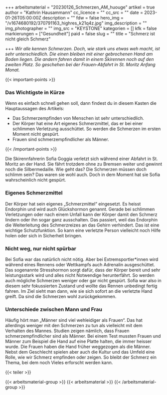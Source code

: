+++
arbeitsmaterial = "20230126_Schmerzen_AM_huouge"
artikel = true
author = "Kathrin Hausammann"
cc_licence = ""
cc_src = ""
date = 2023-01-26T05:00:00Z
description = ""
fdw = false
hero_img = "/v1674680192/370791163_highres_k21q4z.jpg"
img_description = ""
img_photographer = ""
img_src = "KEYSTONE"
kategorien = []
kfk = false
markierungen = ["Gesundheit"]
paid = false
slug = ""
title = "Schmerz ist nicht gleich Schmerz"

+++
_Wir alle kennen Schmerzen. Doch, wie stark uns etwas weh macht, ist sehr unterschiedlich. Die einen bleiben mit einer gebrochenen Hand am Boden liegen. Die andern fahren damit in einem Skirennen noch auf den zweiten Platz. So geschehen bei der Frauen-Abfahrt in St. Moritz Anfang Monat._

{{< important-points >}} <h3>Das Wichtigste in Kürze</h3>

<p>Wenn es einfach schnell gehen soll, dann findest du in diesem Kasten die Hauptaussagen des Artikels:</p>

<ul>

<li>Das Schmerzempfinden von Menschen ist sehr unterschiedlich.</li>

<li>Der Körper hat eine Art eigenes Schmerzmittel, das er bei einer schlimmen Verletzung ausschüttet. So werden die Schmerzen im ersten Moment nicht gespürt.</li>

<li>Frauen sind schmerzempfindlicher als Männer.</li>

</ul> {{< /important-points >}}

Die Skirennfahrerin Sofia Goggia verletzt sich während einer Abfahrt in St. Moritz an der Hand. Sie fährt trotzdem ohne zu Bremsen weiter und gewinnt noch die Silbermedaille. Wie geht das? Die Schmerzen müssen doch schlimm sein? Das waren sie wohl auch. Doch in dem Moment hat sie Sofia wahrscheinlich nicht gespürt.

### Eigenes Schmerzmittel

Der Körper hat sein eigenes „Schmerzmittel“ eingesetzt. Es heisst Endorphin und wird auch Glückshormon genannt. Gerade bei schlimmen Verletzungen oder nach einem Unfall kann der Körper damit den Schmerz lindern oder ihn sogar ganz ausschalten. Das passiert, weil das Endorphin die Weiterleitung des Schmerzreizes an das Gehirn verhindert. Das ist eine wichtige Schutzfunktion. So kann eine verletzte Person vielleicht noch Hilfe holen oder sich in Sicherheit bringen.

### Nicht weg, nur nicht spürbar

Bei Sofia war das natürlich nicht nötig. Aber bei Extremsportler*innen wird während eines Rennens oder Wettkampfs auch Adrenalin ausgeschüttet. Das sogenannte Stresshormon sorgt dafür, dass der Körper bereit und sehr leistungsstark wird und alles nicht Notwendige herunterfährt. So werden auch mögliche Schmerzen weniger oder gar nicht gespürt. Sofia war also in diesem sehr fokussierten Zustand und wollte das Rennen unbedingt fertig fahren. Im Ziel sieht man dann, wie sie sich sofort an die verletzte Hand greift. Da sind die Schmerzen wohl zurückgekommen.

### Unterschiede zwischen Mann und Frau

Häufig hört man „Männer sind viel wehleidiger als Frauen“. Das hat allerdings weniger mit den Schmerzen zu tun als vielleicht mit dem Verhalten des Mannes. Studien zeigen nämlich, dass Frauen schmerzempfindlicher sind als Männer. Bei einem Test mussten Frauen und Männer zum Beispiel die Hand auf eine Platte halten, die immer heisser wurde. Die Frauen haben die Hand früher weggezogen als die Männer. Nebst dem Geschlecht spielen aber auch die Kultur und das Umfeld eine Rolle, wie wir Schmerz empfinden oder zeigen. So bleibt der Schmerz ein Thema, bei dem noch Vieles erforscht werden kann.

{{< teiler >}}

{{< arbeitsmaterial-group >}} {{< arbeitsmaterial >}} {{< /arbeitsmaterial-group >}}